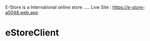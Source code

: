 E-Store is a International online store ..... Live Site : https://e-store-a0048.web.app
# eStoreClient
